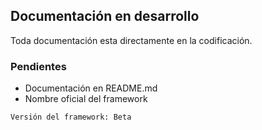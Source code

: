 ## Documentación en desarrollo
Toda documentación esta directamente en la codificación.

### Pendientes
* Documentación en README.md
* Nombre oficial del framework

`Versión del framework: Beta`
